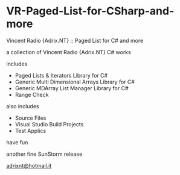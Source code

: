 # VR-Paged-List-for-CSharp-and-more
Vincent Radio {Adrix.NT} :: Paged List for C# and more

a collection of Vincent Radio {Adrix.NT} C# works

includes
- Paged Lists & Iterators Library for C#
- Generic Multi Dimensional Arrays Library for C#
- Generic MDArray List Manager Library for C#
- Range Check

also includes
- Source Files
- Visual Studio Build Projects
- Test Applics

have fun

another fine SunStorm release

adrixnt@hotmail.it
